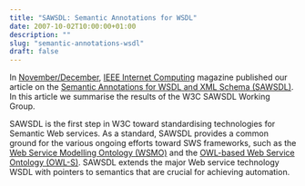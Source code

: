 ```yaml
---
title: "SAWSDL: Semantic Annotations for WSDL"
date: 2007-10-02T10:00:00+01:00
description: ""
slug: "semantic-annotations-wsdl"
draft: false
---
```


In [November/December](http://opac.ieeecomputersociety.org/opac?year=2007&volume=11&issue=6&acronym=internet), [IEEE Internet Computing](http://www.computer.org/internet) magazine published our article on the [Semantic Annotations for WSDL and XML Schema (SAWSDL)](/docs/IEEEIC2007-KopeckyVBF.pdf). In this article we summarise the results of the W3C SAWSDL Working Group.

SAWSDL is the first step in W3C toward standardising technologies for Semantic Web services. As a standard, SAWSDL provides a common ground for the various ongoing efforts toward SWS frameworks, such as the [Web Service Modelling Ontology (WSMO)](http://www.wsmo.org/) and the [OWL-based Web Service Ontology (OWL-S)](http://www.daml.org/services/owl-s). SAWSDL extends the major Web service technology WSDL with pointers to semantics that are crucial for achieving automation.